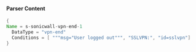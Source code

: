 #### Parser Content
```Java
{
Name = s-sonicwall-vpn-end-1
  DataType = "vpn-end"
  Conditions = [ """msg="User logged out""", "SSLVPN:", "id=sslvpn"]
}
```